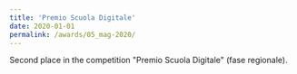 ```yaml
---
title: 'Premio Scuola Digitale'
date: 2020-01-01
permalink: /awards/05_mag-2020/
---
```


Second place in the competition "Premio Scuola Digitale" (fase regionale).